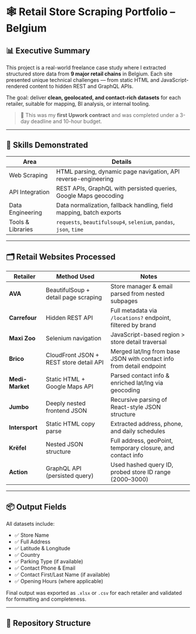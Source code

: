 # 🕸 Retail Store Scraping Portfolio – Belgium

## 📊 Executive Summary
This project is a real-world freelance case study where I extracted structured store data from **9 major retail chains** in Belgium. Each site presented unique technical challenges — from static HTML and JavaScript-rendered content to hidden REST and GraphQL APIs.

The goal: deliver **clean, geolocated, and contact-rich datasets** for each retailer, suitable for mapping, BI analysis, or internal tooling.

> 💼 This was my **first Upwork contract** and was completed under a 3-day deadline and 10-hour budget.

---

## 🧠 Skills Demonstrated
| Area                  | Details                                                                 |
|-----------------------|-------------------------------------------------------------------------|
| Web Scraping          | HTML parsing, dynamic page navigation, API reverse-engineering         |
| API Integration       | REST APIs, GraphQL with persisted queries, Google Maps geocoding       |
| Data Engineering      | Data normalization, fallback handling, field mapping, batch exports     |
| Tools & Libraries     | `requests`, `beautifulsoup4`, `selenium`, `pandas`, `json`, `time`      |

---

## 🗂 Retail Websites Processed

| Retailer     | Method Used                             | Notes                                                                 |
|--------------|------------------------------------------|-----------------------------------------------------------------------|
| **AVA**       | BeautifulSoup + detail page scraping     | Store manager & email parsed from nested subpages                     |
| **Carrefour** | Hidden REST API                          | Full metadata via `/locations?` endpoint, filtered by brand           |
| **Maxi Zoo**  | Selenium navigation                      | JavaScript-based region > store detail traversal                      |
| **Brico**     | CloudFront JSON + REST store detail API | Merged lat/lng from base JSON with contact info from detail endpoint |
| **Medi-Market** | Static HTML + Google Maps API         | Parsed contact info & enriched lat/lng via geocoding                  |
| **Jumbo**     | Deeply nested frontend JSON             | Recursive parsing of React-style JSON structure                       |
| **Intersport** | Static HTML copy parse                  | Extracted address, phone, and daily schedules                         |
| **Krëfel**    | Nested JSON structure                    | Full address, geoPoint, temporary closure, and contact info           |
| **Action**    | GraphQL API (persisted query)           | Used hashed query ID, probed store ID range (2000–3000)               |

---

## 📦 Output Fields
All datasets include:
- ✅ Store Name  
- ✅ Full Address  
- ✅ Latitude & Longitude  
- ✅ Country  
- ✅ Parking Type (if available)  
- ✅ Contact Phone & Email  
- ✅ Contact First/Last Name (if available)  
- ✅ Opening Hours (where applicable)

Final output was exported as `.xlsx` or `.csv` for each retailer and validated for formatting and completeness.

---

## 📁 Repository Structure


